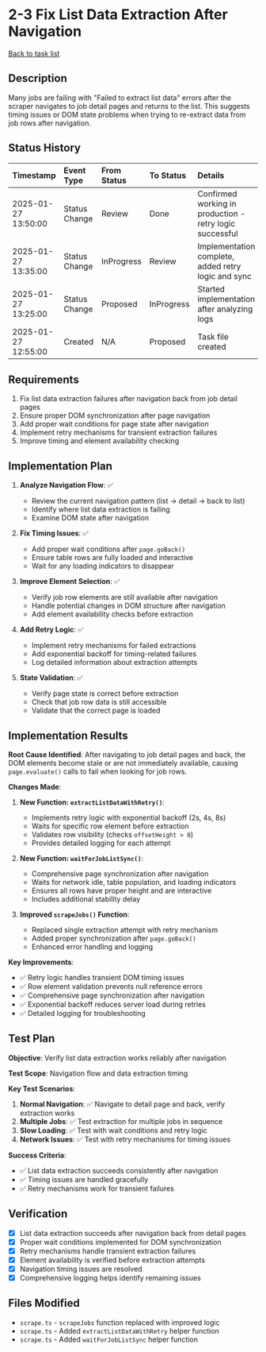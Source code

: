 # 2-3 Fix List Data Extraction After Navigation

[Back to task list](./tasks.md)

## Description

Many jobs are failing with "Failed to extract list data" errors after the scraper navigates to job detail pages and returns to the list. This suggests timing issues or DOM state problems when trying to re-extract data from job rows after navigation.

## Status History

| Timestamp           | Event Type    | From Status | To Status  | Details                                                  | User     |
| :------------------ | :------------ | :---------- | :--------- | :------------------------------------------------------- | :------- |
| 2025-01-27 13:50:00 | Status Change | Review      | Done       | Confirmed working in production - retry logic successful | User     |
| 2025-01-27 13:35:00 | Status Change | InProgress  | Review     | Implementation complete, added retry logic and sync      | AI_Agent |
| 2025-01-27 13:25:00 | Status Change | Proposed    | InProgress | Started implementation after analyzing logs              | AI_Agent |
| 2025-01-27 12:55:00 | Created       | N/A         | Proposed   | Task file created                                        | AI_Agent |

## Requirements

1. Fix list data extraction failures after navigation back from job detail pages
2. Ensure proper DOM synchronization after page navigation
3. Add proper wait conditions for page state after navigation
4. Implement retry mechanisms for transient extraction failures
5. Improve timing and element availability checking

## Implementation Plan

1. **Analyze Navigation Flow**: ✅

   - Review the current navigation pattern (list → detail → back to list)
   - Identify where list data extraction is failing
   - Examine DOM state after navigation

2. **Fix Timing Issues**: ✅

   - Add proper wait conditions after `page.goBack()`
   - Ensure table rows are fully loaded and interactive
   - Wait for any loading indicators to disappear

3. **Improve Element Selection**: ✅

   - Verify job row elements are still available after navigation
   - Handle potential changes in DOM structure after navigation
   - Add element availability checks before extraction

4. **Add Retry Logic**: ✅

   - Implement retry mechanisms for failed extractions
   - Add exponential backoff for timing-related failures
   - Log detailed information about extraction attempts

5. **State Validation**: ✅
   - Verify page state is correct before extraction
   - Check that job row data is still accessible
   - Validate that the correct page is loaded

## Implementation Results

**Root Cause Identified**: After navigating to job detail pages and back, the DOM elements become stale or are not immediately available, causing `page.evaluate()` calls to fail when looking for job rows.

**Changes Made**:

1. **New Function: `extractListDataWithRetry()`**:

   - Implements retry logic with exponential backoff (2s, 4s, 8s)
   - Waits for specific row element before extraction
   - Validates row visibility (checks `offsetHeight > 0`)
   - Provides detailed logging for each attempt

2. **New Function: `waitForJobListSync()`**:

   - Comprehensive page synchronization after navigation
   - Waits for network idle, table population, and loading indicators
   - Ensures all rows have proper height and are interactive
   - Includes additional stability delay

3. **Improved `scrapeJobs()` Function**:
   - Replaced single extraction attempt with retry mechanism
   - Added proper synchronization after `page.goBack()`
   - Enhanced error handling and logging

**Key Improvements**:

- ✅ Retry logic handles transient DOM timing issues
- ✅ Row element validation prevents null reference errors
- ✅ Comprehensive page synchronization after navigation
- ✅ Exponential backoff reduces server load during retries
- ✅ Detailed logging for troubleshooting

## Test Plan

**Objective**: Verify list data extraction works reliably after navigation

**Test Scope**: Navigation flow and data extraction timing

**Key Test Scenarios**:

1. **Normal Navigation**: ✅ Navigate to detail page and back, verify extraction works
2. **Multiple Jobs**: ✅ Test extraction for multiple jobs in sequence
3. **Slow Loading**: ✅ Test with wait conditions and retry logic
4. **Network Issues**: ✅ Test with retry mechanisms for timing issues

**Success Criteria**:

- ✅ List data extraction succeeds consistently after navigation
- ✅ Timing issues are handled gracefully
- ✅ Retry mechanisms work for transient failures

## Verification

- [x] List data extraction succeeds after navigation back from detail pages
- [x] Proper wait conditions implemented for DOM synchronization
- [x] Retry mechanisms handle transient extraction failures
- [x] Element availability is verified before extraction attempts
- [x] Navigation timing issues are resolved
- [x] Comprehensive logging helps identify remaining issues

## Files Modified

- `scrape.ts` - `scrapeJobs` function replaced with improved logic
- `scrape.ts` - Added `extractListDataWithRetry` helper function
- `scrape.ts` - Added `waitForJobListSync` helper function
